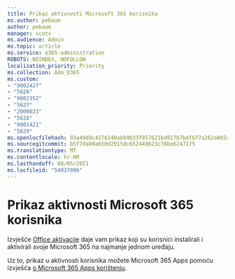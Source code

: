 ```yaml
---
title: Prikaz aktivnosti Microsoft 365 korisnika
ms.author: pebaum
author: pebaum
manager: scotv
ms.audience: Admin
ms.topic: article
ms.service: o365-administration
ROBOTS: NOINDEX, NOFOLLOW
localization_priority: Priority
ms.collection: Adm_O365
ms.custom:
- "9002427"
- "5626"
- "9002352"
- "5627"
- "2000023"
- "5628"
- "9001421"
- "5629"
ms.openlocfilehash: 93a49d9c4276140abb9b33f857621bd917b7b4fb77a262a002ce96a6e6124fb7
ms.sourcegitcommit: b5f7da89a650d2915dc652449623c78be6247175
ms.translationtype: MT
ms.contentlocale: hr-HR
ms.lasthandoff: 08/05/2021
ms.locfileid: "54037096"
---
```

# <a name="view-your-users-microsoft-365-apps-activity"></a>Prikaz aktivnosti Microsoft 365 korisnika

Izvješće [Office aktivacije](https://docs.microsoft.com/microsoft-365/admin/activity-reports/microsoft-office-activations?view=o365-worldwide) daje vam prikaz koji su korisnici instalirali i aktivirali svoje Microsoft 365 na najmanje jednom uređaju.

Uz to, prikaz u aktivnosti korisnika možete Microsoft 365 Apps pomoću izvješća [o Microsoft 365 Apps korištenju](https://docs.microsoft.com/microsoft-365/admin/activity-reports/microsoft365-apps-usage?view=o365-worldwide).
